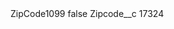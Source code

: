 <?xml version="1.0" encoding="UTF-8"?>
<CustomMetadata xmlns="http://soap.sforce.com/2006/04/metadata" xmlns:xsi="http://www.w3.org/2001/XMLSchema-instance" xmlns:xsd="http://www.w3.org/2001/XMLSchema">
    <label>ZipCode1099</label>
    <protected>false</protected>
    <values>
        <field>Zipcode__c</field>
        <value xsi:type="xsd:string">17324</value>
    </values>
</CustomMetadata>
